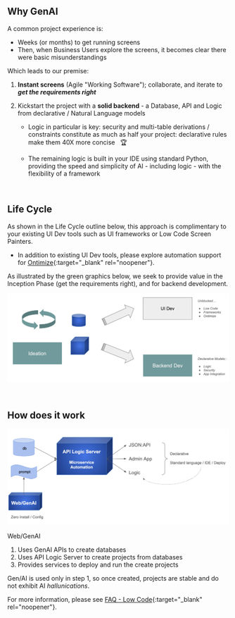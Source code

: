 ## Why GenAI

A common project experience is:

* Weeks (or months) to get running screens
* Then, when Business Users explore the screens, it becomes clear there were basic misunderstandings

Which leads to our premise:

1. **Instant screens** (Agile "Working Software"); collaborate, and iterate to ***get the requirements right***
2. Kickstart the project with a **solid backend** - a Database, API and Logic from declarative / Natural Language models

    * Logic in particular is key: security and multi-table derivations / constraints constitute as much as half your project: declarative rules make them 40X more concise  &nbsp; :trophy:

    * The remaining logic is built in your IDE using standard Python, providing the speed and simplicity of AI - including logic - with the flexibility of a framework

&nbsp;

## Life Cycle

As shown in the Life Cycle outline below, this approach is complimentary to your existing UI Dev tools such as UI frameworks or Low Code Screen Painters. 

* In addition to existing UI Dev tools, please explore automation support for [Ontimize](App-Custom-Ontimize-Overview.md){:target="_blank" rel="noopener"}.

As illustrated by the green graphics below, we seek to provide value in the Inception Phase (get the requirements right), and for backend development. 

![life-cycle](images/web_genai/life-cycle.png)

&nbsp;

## How does it work

![how does it work](images/web_genai/how-does-it-work.png)

Web/GenAI

1. Uses GenAI APIs to create databases
2. Uses API Logic Server to create projects from databases
3. Provides services to deploy and run the create projects

Gen/AI is used only in step 1, so once created, projects are stable and do not exhibit AI *hallunications*.

For more information,
please see [FAQ - Low Code](FAQ-Low-Code.md#webgenai){:target="_blank" rel="noopener"}.
